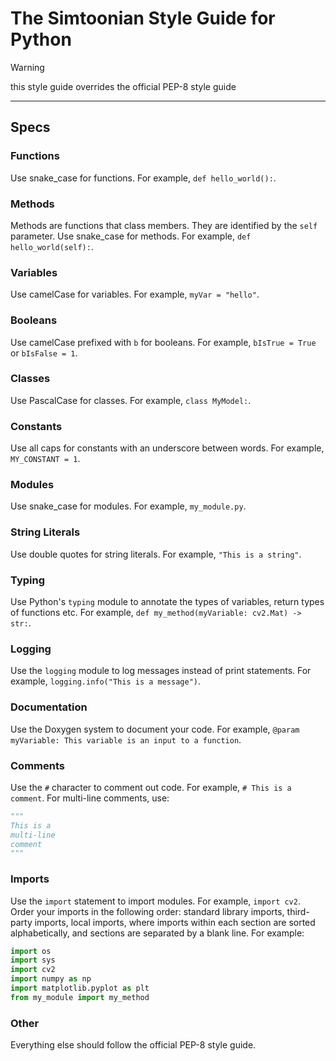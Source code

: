 # The Simtoonian Style Guide for Python
> [!WARNING]
> this style guide overrides the official PEP-8 style guide
---

## Specs

### Functions
Use snake_case for functions. For example, `def hello_world():`.

### Methods
Methods are functions that class members. They are identified by the `self` parameter. Use snake_case for methods. For example, `def hello_world(self):`.

### Variables
Use camelCase for variables. For example, `myVar = "hello"`.

### Booleans
Use camelCase prefixed with `b` for booleans. For example, `bIsTrue = True` or `bIsFalse = 1`.

### Classes
Use PascalCase for classes. For example, `class MyModel:`.

### Constants
Use all caps for constants with an underscore between words. For example, `MY_CONSTANT = 1`.

### Modules
Use snake_case for modules. For example, `my_module.py`.

### String Literals
Use double quotes for string literals. For example, `"This is a string"`.

### Typing
Use Python's `typing` module to annotate the types of variables, return types of functions etc. For example, `def my_method(myVariable: cv2.Mat) -> str:`.

### Logging
Use the `logging` module to log messages instead of print statements. For example, `logging.info("This is a message")`.

### Documentation
Use the Doxygen system to document your code. For example, `@param myVariable: This variable is an input to a function`.

### Comments
Use the `#` character to comment out code. For example, `# This is a comment`. For multi-line comments, use:
```python
"""
This is a
multi-line
comment
"""
```

### Imports
Use the `import` statement to import modules. For example, `import cv2`. Order your imports in the following order: standard library imports, third-party imports, local imports, where imports within each section are sorted alphabetically, and sections are separated by a blank line. For example:
```python
import os
import sys
import cv2
import numpy as np
import matplotlib.pyplot as plt
from my_module import my_method
```

### Other
Everything else should follow the official PEP-8 style guide.